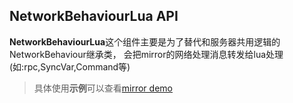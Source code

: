 ## NetworkBehaviourLua API ##

**NetworkBehaviourLua**这个组件主要是为了替代和服务器共用逻辑的NetworkBehaviour继承类，
会把mirror的网络处理消息转发给lua处理(如:rpc,SyncVar,Command等)

> 具体使用**示例**可以查看[mirror demo](../../mirrorLua/ReadMe.md)